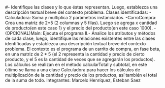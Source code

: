 #- Identifique las clases y lo que éstas representan. Luego, establezca una descripción textual breve del contexto problema.
Clases identificadas: 
-Calculadora: Suma y multiplica 2 parámetros instanciados.
-CarroCompra: Crea una matriz de 2*5 (2 columnas y 5 filas). Luego se agrega x cantidad de producto(en este caso 1) y el precio del producto(en este caso 1000).
-(OPCIONAL)Main: Ejecuta el programa
II.- Analice los atributos y métodos de cada clase, luego, identifique las relaciones existentes entre las clases identificadas y establezca una descripción textual breve del contexto problema.
El contexto es el programa de un carrito de compra, en fase beta, en una matriz de 2 * 5 (el 2 representa la cantidad y precio de cierto producto, y el 5 es la cantidad de veces que se agregarán los productos). Los cálculos se realizan en el método calcularTotal y subtotal, en este último se llama a una clase Calculadora para hacer los cálculos de multiplicación de la cantidad y precio de los productos, así también el total de la suma de todo. 
Integrantes: Marcelo Henríquez, Esteban Saez
